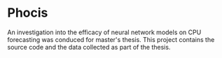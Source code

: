 # Phocis

An investigation into the efficacy of neural network models on CPU forecasting was conduced for master's thesis.
This project contains the source code and the data collected as part of the thesis.

